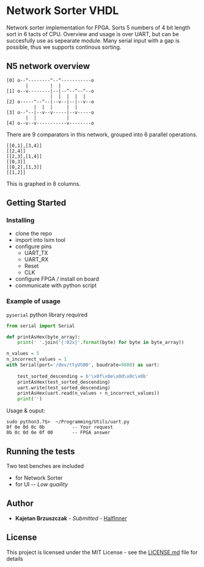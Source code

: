 # Network Sorter VHDL

Network sorter implementation for FPGA. Sorts 5 numbers of 4 bit length sort in 6 tacts of CPU. Overview and usage is over UART, but can be succesfully use as sepearate module. Many serial input with a gap is possible, thus we supports continous sorting.

## N5 network overview

```
[0] o--^--------^--^-----------o
       |        |  |
[1] o--v--------|--|--^--^--^--o
                |  |  |  |  |
[2] o-----^--^--|--v--|--|--v--o
          |  |  |     |  |
[3] o--^--|--v--v-----|--v-----o
       |  |           |
[4] o--v--v-----------v--------o
```
There are 9 comparators in this network,
grouped into 6 parallel operations.
```
[[0,1],[3,4]]
[[2,4]]
[[2,3],[1,4]]
[[0,3]]
[[0,2],[1,3]]
[[1,2]]
```
This is graphed in 8 columns.


## Getting Started

### Installing

  * clone the repo
  * import into Isim tool
  * configure pins 
    * UART_TX
    * UART_RX
    * Reset
    * CLK 
  * configure FPGA / install on board
  * communicate with python script

### Example of usage
`pyserial` python library required
```python 
from serial import Serial

def printAsHex(byte_array):
    print(' '.join('{:02x}'.format(byte) for byte in byte_array))

n_values = 5
n_incorrect_values = 1
with Serial(port='/dev/ttyUSB0', baudrate=9600) as uart:
        
    test_sorted_descending = b'\x0f\x0e\x0d\x0c\x0b'
    printAsHex(test_sorted_descending)
    uart.write(test_sorted_descending)
    printAsHex(uart.read(n_values + n_incorrect_values))
    print('')
```
Usage & ouput: 
```terminal
sudo python3.7$>  ~/Programming/Utils/uart.py
0f 0e 0d 0c 0b			-- Your request
0b 0c 0d 0e 0f 00		-- FPGA answer
```

## Running the tests

Two test benches are included
 * for Network Sorter
 * for UI -- *Low quaility*

## Author

* **Kajetan Brzuszczak** - *Submitted* - [HalfInner](https://github.com/HalfInner/)

## License

This project is licensed under the MIT License - see the [LICENSE.md](LICENSE) file for details